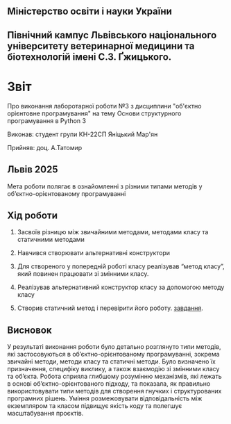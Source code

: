 ## Міністерство освіти і науки України

## Північний кампус Львівського національного університету ветеринарної медицини та біотехнологій імені С.З. Ґжицького.

# Звіт
Про виконання лаборотарної роботи №3 з дисциплини "об'єктно орієнтовне програмування" на тему Основи структурного програмування в Python 3

Виконав: студент групи КН-22СП Яніцький Мар'ян

Прийняв: доц. А.Татомир
## Львів 2025

Мета роботи полягає в ознайомленні з різними типами методів у 
об’єктно-орієнтованому програмуванні

## Хід роботи

1. Засвоїв різницю між звичайними методами, методами класу та 
статичними методами
  
2. Навчився створювати альтернативні конструктори

3. Для створеного у попередній роботі класу реалізував “метод класу”, 
який повинен працювати зі змінними класу.
 
4. Реалізував альтернативний конструктор класу за допомогою методу 
класу
5. Створив статичний метод і перевірити його роботу. [завдання](lab7.py).

## Висновок 
У результаті виконання роботи було детально розглянуто типи методів, які застосовуються в об’єктно-орієнтованому програмуванні, зокрема звичайні методи, методи класу та статичні методи. Було визначено їх призначення, специфіку виклику, а також взаємодію зі змінними класу та об’єкта. Робота сприяла глибшому розумінню механізмів, які лежать в основі об’єктно-орієнтованого підходу, та показала, як правильно використовувати типи методів для створення гнучких і структурованих програмних рішень. Уміння розмежовувати відповідальність між екземпляром та класом підвищує якість коду та полегшує масштабування проєктів.